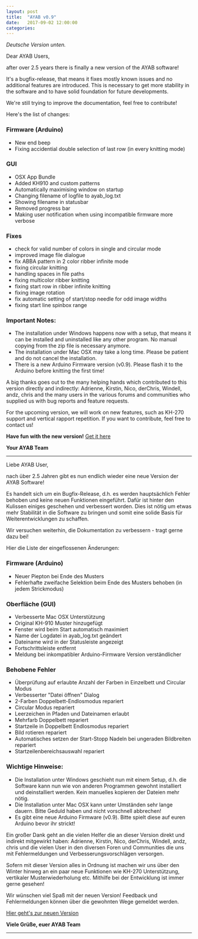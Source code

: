 ```yaml
---
layout: post
title:  "AYAB v0.9"
date:   2017-09-02 12:00:00
categories:
---
```


*Deutsche Version unten.*


Dear AYAB Users,

after over 2.5 years there is finally a new version of the AYAB software!

It's a bugfix-release, that means it fixes mostly known issues and no additional features are introduced.
This is necessary to get more stability in the software and to have solid foundation for future developments.

We're still trying to improve the documentation, feel free to contribute!

Here's the list of changes:

### Firmware (Arduino)

* New end beep
* Fixing accidential double selection of last row (in every knitting mode)

### GUI

* OSX App Bundle
* Added KH910 and custom patterns
* Automatically maximising window on startup
* Changing filename of logfile to ayab_log.txt
* Showing filename in statusbar
* Removed progress bar
* Making user notification when using incompatible firmware more verbose

### Fixes

* check for valid number of colors in single and circular mode
* improved image file dialogue
* fix ABBA pattern in 2 color ribber infinite mode
* fixing circular knitting
* handling spaces in file paths
* fixing multicolor ribber knitting
* fixing start row in ribber infinite knitting
* fixing image rotation
* fix automatic setting of start/stop needle for odd image widths
* fixing start line spinbox range

### Important Notes:

* The installation under Windows happens now with a setup, that means it can be installed and uninstalled like any other program. No manual copying from the zip file is necessary anymore.
* The installation under Mac OSX may take a long time. Please be patient and do not cancel the installation.
* There is a new Arduino Firmware version (v0.9). Please flash it to the Arduino before knitting the first time!

A big thanks goes out to the many helping hands which contributed to this version directly and indirectly:
Adrienne, Kirstin, Nico, derChris, Windell, andz, chris and the many users in the various forums and 
communities who supplied us with bug reports and feature requests.

For the upcoming version, we will work on new features, such as KH-270 support and vertical rapport repetition.
If you want to contribute, feel free to contact us!

**Have fun with the new version!**
[Get it here](/ayab-software/)

**Your AYAB Team**

---


Liebe AYAB User,

nach über 2.5 Jahren gibt es nun endlich wieder eine neue Version der AYAB Software!

Es handelt sich um ein Bugfix-Release, d.h. es werden hauptsächlich Fehler behoben 
und keine neuen Funktionen eingeführt. Dafür ist hinter den Kulissen einiges geschehen und verbessert worden.
Dies ist nötig um etwas mehr Stabilität in die Software zu bringen und somit eine solide 
Basis für Weiterentwicklungen zu schaffen.

Wir versuchen weiterhin, die Dokumentation zu verbessern - tragt gerne dazu bei!

Hier die Liste der eingeflossenen Änderungen:

### Firmware (Arduino)

* Neuer Piepton bei Ende des Musters
* Fehlerhafte zweifache Selektion beim Ende des Musters behoben (in jedem Strickmodus)

### Oberfläche (GUI)

* Verbesserte Mac OSX Unterstützung
* Original KH-910 Muster hinzugefügt
* Fenster wird beim Start automatisch maximiert
* Name der Logdatei in ayab_log.txt geändert
* Dateiname wird in der Statusleiste angezeigt
* Fortschrittsleiste entfernt
* Meldung bei inkompatibler Arduino-Firmware Version verständlicher

### Behobene Fehler

* Überprüfung auf erlaubte Anzahl der Farben in Einzelbett und Circular Modus
* Verbesserter "Datei öffnen" Dialog
* 2-Farben Doppelbett-Endlosmodus repariert
* Circular Modus repariert
* Leerzeichen in Pfaden und Dateinamen erlaubt
* Mehrfarb Doppelbett repariert
* Startzeile in Doppelbett Endlosmodus repariert
* Bild rotieren repariert
* Automatisches setzen der Start-Stopp Nadeln bei ungeraden Bildbreiten repariert
* Startzeilenbereichsauswahl repariert

### Wichtige Hinweise:

* Die Installation unter Windows geschieht nun mit einem Setup, d.h. die Software kann nun wie von anderen Programmen gewohnt installiert und deinstalliert werden. Kein manuelles kopieren der Dateien mehr nötig.
* Die Installation unter Mac OSX kann unter Umständen sehr lange dauern. Bitte Geduld haben und nicht vorschnell abbrechen!
* Es gibt eine neue Arduino Firmware (v0.9). Bitte spielt diese auf euren Arduino bevor ihr strickt!

Ein großer Dank geht an die vielen Helfer die an dieser Version direkt und indirekt mitgewirkt haben:
Adrienne, Kirstin, Nico, derChris, Windell, andz, chris und die vielen User in den diversen 
Foren und Communities die uns mit Fehlermeldungen und Verbesserungsvorschlägen versorgen.

Sofern mit dieser Version alles in Ordnung ist machen wir uns über den Winter hinweg an ein paar neue 
Funktionen wie KH-270 Unterstützung, vertikaler Musterwiederholung etc.
Mithilfe bei der Entwicklung ist immer gerne gesehen!

Wir wünschen viel Spaß mit der neuen Version!
Feedback und Fehlermeldungen können über die gewohnten Wege gemeldet werden.

[Hier geht's zur neuen Version](/ayab-software/)

**Viele Grüße,
euer AYAB Team**

---
